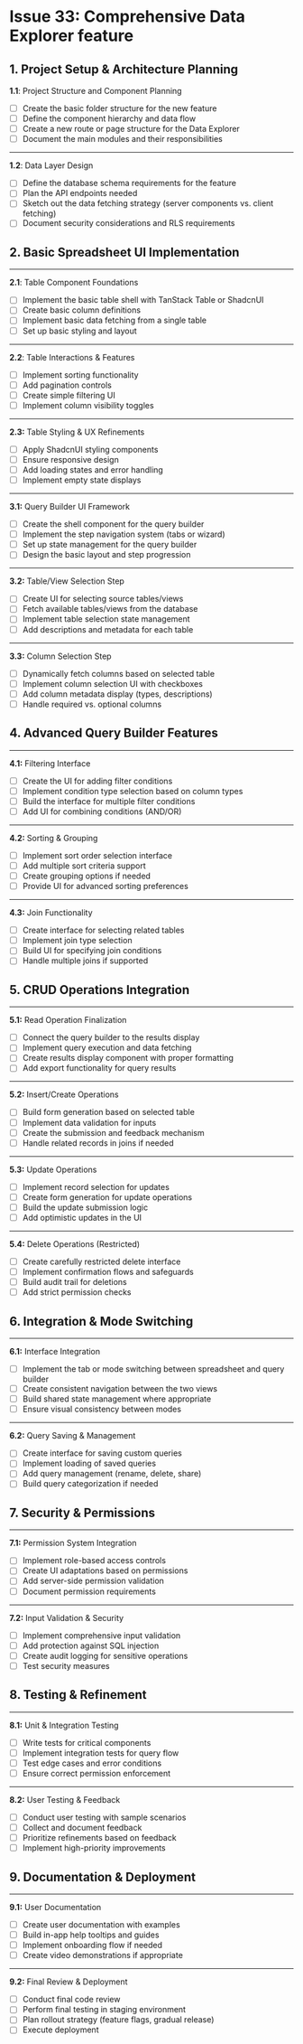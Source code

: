 # Issue 33: Comprehensive Data Explorer feature

## 1. Project Setup & Architecture Planning

**1.1**: Project Structure and Component Planning

- [ ] Create the basic folder structure for the new feature
- [ ] Define the component hierarchy and data flow
- [ ] Create a new route or page structure for the Data Explorer
- [ ] Document the main modules and their responsibilities

<hr>

**1.2**: Data Layer Design

- [ ] Define the database schema requirements for the feature
- [ ] Plan the API endpoints needed
- [ ] Sketch out the data fetching strategy (server components vs. client fetching)
- [ ] Document security considerations and RLS requirements

## 2. Basic Spreadsheet UI Implementation

<hr>

**2.1**: Table Component Foundations

- [ ] Implement the basic table shell with TanStack Table or ShadcnUI
- [ ] Create basic column definitions
- [ ] Implement basic data fetching from a single table
- [ ] Set up basic styling and layout

<hr>

**2.2**: Table Interactions & Features

- [ ] Implement sorting functionality
- [ ] Add pagination controls
- [ ] Create simple filtering UI
- [ ] Implement column visibility toggles

<hr>

**2.3:** Table Styling & UX Refinements

- [ ] Apply ShadcnUI styling components
- [ ] Ensure responsive design
- [ ] Add loading states and error handling
- [ ] Implement empty state displays

<hr>

**3.1:** Query Builder UI Framework

- [ ] Create the shell component for the query builder
- [ ] Implement the step navigation system (tabs or wizard)
- [ ] Set up state management for the query builder
- [ ] Design the basic layout and step progression

<hr>

**3.2:** Table/View Selection Step

- [ ] Create UI for selecting source tables/views
- [ ] Fetch available tables/views from the database
- [ ] Implement table selection state management
- [ ] Add descriptions and metadata for each table

<hr>

**3.3:** Column Selection Step

- [ ] Dynamically fetch columns based on selected table
- [ ] Implement column selection UI with checkboxes
- [ ] Add column metadata display (types, descriptions)
- [ ] Handle required vs. optional columns

## 4. Advanced Query Builder Features

<hr>

**4.1:** Filtering Interface

- [ ] Create the UI for adding filter conditions
- [ ] Implement condition type selection based on column types
- [ ] Build the interface for multiple filter conditions
- [ ] Add UI for combining conditions (AND/OR)

<hr>

**4.2:** Sorting & Grouping

- [ ] Implement sort order selection interface
- [ ] Add multiple sort criteria support
- [ ] Create grouping options if needed
- [ ] Provide UI for advanced sorting preferences

<hr>

**4.3:** Join Functionality

- [ ] Create interface for selecting related tables
- [ ] Implement join type selection
- [ ] Build UI for specifying join conditions
- [ ] Handle multiple joins if supported

## 5. CRUD Operations Integration

<hr>

**5.1:** Read Operation Finalization

- [ ] Connect the query builder to the results display
- [ ] Implement query execution and data fetching
- [ ] Create results display component with proper formatting
- [ ] Add export functionality for query results

<hr>

**5.2:** Insert/Create Operations

- [ ] Build form generation based on selected table
- [ ] Implement data validation for inputs
- [ ] Create the submission and feedback mechanism
- [ ] Handle related records in joins if needed

<hr>

**5.3:** Update Operations

- [ ] Implement record selection for updates
- [ ] Create form generation for update operations
- [ ] Build the update submission logic
- [ ] Add optimistic updates in the UI

<hr>

**5.4:** Delete Operations (Restricted)

- [ ] Create carefully restricted delete interface
- [ ] Implement confirmation flows and safeguards
- [ ] Build audit trail for deletions
- [ ] Add strict permission checks

## 6. Integration & Mode Switching

<hr>

**6.1:** Interface Integration

- [ ] Implement the tab or mode switching between spreadsheet and query builder
- [ ] Create consistent navigation between the two views
- [ ] Build shared state management where appropriate
- [ ] Ensure visual consistency between modes

<hr>

**6.2:** Query Saving & Management

- [ ] Create interface for saving custom queries
- [ ] Implement loading of saved queries
- [ ] Add query management (rename, delete, share)
- [ ] Build query categorization if needed

## 7. Security & Permissions

<hr>

**7.1:** Permission System Integration

- [ ] Implement role-based access controls
- [ ] Create UI adaptations based on permissions
- [ ] Add server-side permission validation
- [ ] Document permission requirements

<hr>

**7.2:** Input Validation & Security

- [ ] Implement comprehensive input validation
- [ ] Add protection against SQL injection
- [ ] Create audit logging for sensitive operations
- [ ] Test security measures

## 8. Testing & Refinement

<hr>

**8.1:** Unit & Integration Testing

- [ ] Write tests for critical components
- [ ] Implement integration tests for query flow
- [ ] Test edge cases and error conditions
- [ ] Ensure correct permission enforcement

<hr>

**8.2:** User Testing & Feedback

- [ ] Conduct user testing with sample scenarios
- [ ] Collect and document feedback
- [ ] Prioritize refinements based on feedback
- [ ] Implement high-priority improvements

## 9. Documentation & Deployment

<hr>

**9.1:** User Documentation

- [ ] Create user documentation with examples
- [ ] Build in-app help tooltips and guides
- [ ] Implement onboarding flow if needed
- [ ] Create video demonstrations if appropriate

<hr>

**9.2:** Final Review & Deployment

- [ ] Conduct final code review
- [ ] Perform final testing in staging environment
- [ ] Plan rollout strategy (feature flags, gradual release)
- [ ] Execute deployment
